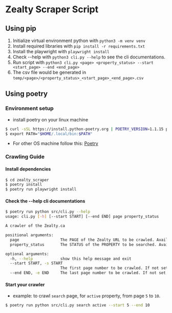 # Zealty Scraper Script

## Using pip

1. Initialize virtual environment python with `python3 -m venv venv`
2. Install required libraries with `pip install -r requirements.txt`
3. Install the playwright with `playwright install`
4. Check --help with `python3 cli.py --help`  to see the cli documentations. 
5. Run script with `python3 cli.py <page> <property_status> --start <start_page> --end <end_page>`
6. The csv file would be generated in `temp/<page>/<property_status>_<start_page>_<end_page>.csv`

##

## Using poetry
### Environment setup
- install poetry on your linux machine 
```bash
$ curl -sSL https://install.python-poetry.org | POETRY_VERSION=1.1.15 python -
$ export PATH="$HOME/.local/bin:$PATH"
```
- For other OS machine follow this: [Poetry](https://python-poetry.org/docs/#installation)


### Crawling Guide
#### Install dependencies 
```bash
$ cd zealty_scraper
$ poetry install
$ poetry run playwright install
```

#### Check the --help cli documentations
```bash
$ poetry run python src/cli.py --help
usage: cli.py [-h] [--start START] [--end END] page property_status

A crawler of the Zealty.ca

positional arguments:
  page                  The PAGE of the Zealty URL to be crawled. Available choices: 'search' or 'detail' (in progress)
  property_status       The STATUS of the PROPERTY to be searched. Available choices: 'active', 'sold', 'expired'

optional arguments:
  -h, --help            show this help message and exit
  --start START, -s START
                        The first page number to be crawled. If not set, default value is 1.
  --end END, -e END     The last page number to be crawled. If not set, default value is 10.

```

#### Start your crawler
- example: to crawl `search` page, for `active` property, from page `5` to `10`.
```bash
$ poetry run python src/cli.py search active --start 5 --end 10
```